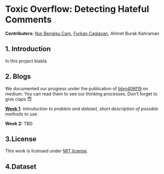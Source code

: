 # Toxic Overflow: Detecting Hateful Comments
__Contributers:__ [Nur Bengisu Cam](https://github.com/bengisucam "GitHub"), [Furkan Caglayan](https://github.com/furkancaglayan "GitHub"), Ahmet Burak Kahraman

## 1. Introduction
In this project blabla





## 2. Blogs
We documented our progress under the publication of [bbm406f19](https://medium.com/bbm406f19) on medium. You can read them to see our thinking processes. Don't forget to give claps :innocent:



[__Week 1__](https://medium.com/bbm406f19/week-1-detecting-potentially-hurtful-and-toxic-comments-5eb17de9e5d8): *Introduction to problem and dataset, short description of possible methods to use.* 


__Week 2:__ TBD


## 3.License
This work is licensed under [MIT license](https://github.com/furkancaglayan/Detecting-Potentially-Hurtful-and-Toxic-Comments/blob/master/LICENSE).


## 4.Dataset
